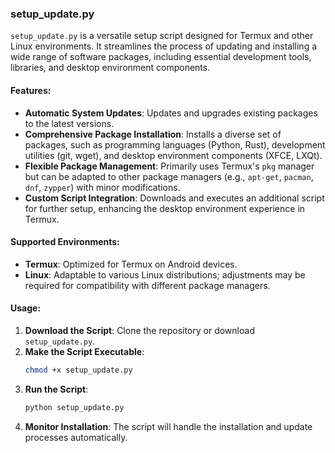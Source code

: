 ### setup_update.py

`setup_update.py` is a versatile setup script designed for Termux and other Linux environments. It streamlines the process of updating and installing a wide range of software packages, including essential development tools, libraries, and desktop environment components.

#### Features:
- **Automatic System Updates**: Updates and upgrades existing packages to the latest versions.
- **Comprehensive Package Installation**: Installs a diverse set of packages, such as programming languages (Python, Rust), development utilities (git, wget), and desktop environment components (XFCE, LXQt).
- **Flexible Package Management**: Primarily uses Termux's `pkg` manager but can be adapted to other package managers (e.g., `apt-get`, `pacman`, `dnf`, `zypper`) with minor modifications.
- **Custom Script Integration**: Downloads and executes an additional script for further setup, enhancing the desktop environment experience in Termux.

#### Supported Environments:
- **Termux**: Optimized for Termux on Android devices.
- **Linux**: Adaptable to various Linux distributions; adjustments may be required for compatibility with different package managers.

#### Usage:
1. **Download the Script**: Clone the repository or download `setup_update.py`.
2. **Make the Script Executable**:
   ```bash
   chmod +x setup_update.py
   ```
3. **Run the Script**:
   ```bash
   python setup_update.py
   ```
4. **Monitor Installation**: The script will handle the installation and update processes automatically.